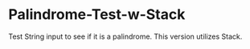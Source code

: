 # Palindrome-Test-w-Stack
Test String input to see if it is a palindrome. This version utilizes Stack.
